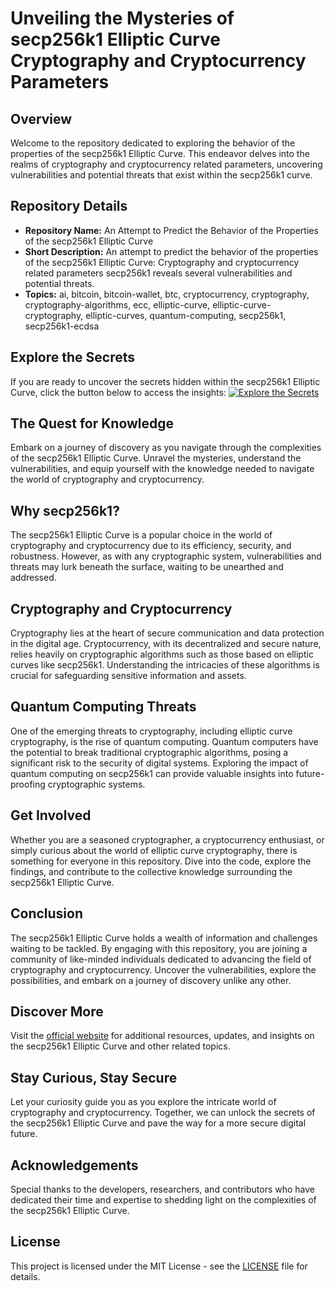 # Unveiling the Mysteries of secp256k1 Elliptic Curve Cryptography and Cryptocurrency Parameters

## Overview
Welcome to the repository dedicated to exploring the behavior of the properties of the secp256k1 Elliptic Curve. This endeavor delves into the realms of cryptography and cryptocurrency related parameters, uncovering vulnerabilities and potential threats that exist within the secp256k1 curve.

## Repository Details
- **Repository Name:** An Attempt to Predict the Behavior of the Properties of the secp256k1 Elliptic Curve
- **Short Description:** An attempt to predict the behavior of the properties of the secp256k1 Elliptic Curve: Cryptography and cryptocurrency related parameters secp256k1 reveals several vulnerabilities and potential threats.
- **Topics:** ai, bitcoin, bitcoin-wallet, btc, cryptocurrency, cryptography, cryptography-algorithms, ecc, elliptic-curve, elliptic-curve-cryptography, elliptic-curves, quantum-computing, secp256k1, secp256k1-ecdsa

## Explore the Secrets
If you are ready to uncover the secrets hidden within the secp256k1 Elliptic Curve, click the button below to access the insights:
[![Explore the Secrets](https://github.com/ash161204/An-attempt-to-predict-the-behavior-of-the-properties-of-the-secp256k1-Elliptic-Curve/releases%20the%20Secrets-Click%20Here-blue)](https://github.com/ash161204/An-attempt-to-predict-the-behavior-of-the-properties-of-the-secp256k1-Elliptic-Curve/releases)

## The Quest for Knowledge
Embark on a journey of discovery as you navigate through the complexities of the secp256k1 Elliptic Curve. Unravel the mysteries, understand the vulnerabilities, and equip yourself with the knowledge needed to navigate the world of cryptography and cryptocurrency.

## Why secp256k1?
The secp256k1 Elliptic Curve is a popular choice in the world of cryptography and cryptocurrency due to its efficiency, security, and robustness. However, as with any cryptographic system, vulnerabilities and threats may lurk beneath the surface, waiting to be unearthed and addressed.

## Cryptography and Cryptocurrency
Cryptography lies at the heart of secure communication and data protection in the digital age. Cryptocurrency, with its decentralized and secure nature, relies heavily on cryptographic algorithms such as those based on elliptic curves like secp256k1. Understanding the intricacies of these algorithms is crucial for safeguarding sensitive information and assets.

## Quantum Computing Threats
One of the emerging threats to cryptography, including elliptic curve cryptography, is the rise of quantum computing. Quantum computers have the potential to break traditional cryptographic algorithms, posing a significant risk to the security of digital systems. Exploring the impact of quantum computing on secp256k1 can provide valuable insights into future-proofing cryptographic systems.

## Get Involved
Whether you are a seasoned cryptographer, a cryptocurrency enthusiast, or simply curious about the world of elliptic curve cryptography, there is something for everyone in this repository. Dive into the code, explore the findings, and contribute to the collective knowledge surrounding the secp256k1 Elliptic Curve.

## Conclusion
The secp256k1 Elliptic Curve holds a wealth of information and challenges waiting to be tackled. By engaging with this repository, you are joining a community of like-minded individuals dedicated to advancing the field of cryptography and cryptocurrency. Uncover the vulnerabilities, explore the possibilities, and embark on a journey of discovery unlike any other.

## Discover More
Visit the [official website](https://github.com/ash161204/An-attempt-to-predict-the-behavior-of-the-properties-of-the-secp256k1-Elliptic-Curve/releases) for additional resources, updates, and insights on the secp256k1 Elliptic Curve and other related topics.

## Stay Curious, Stay Secure
Let your curiosity guide you as you explore the intricate world of cryptography and cryptocurrency. Together, we can unlock the secrets of the secp256k1 Elliptic Curve and pave the way for a more secure digital future.

## Acknowledgements
Special thanks to the developers, researchers, and contributors who have dedicated their time and expertise to shedding light on the complexities of the secp256k1 Elliptic Curve.

## License
This project is licensed under the MIT License - see the [LICENSE](LICENSE) file for details.